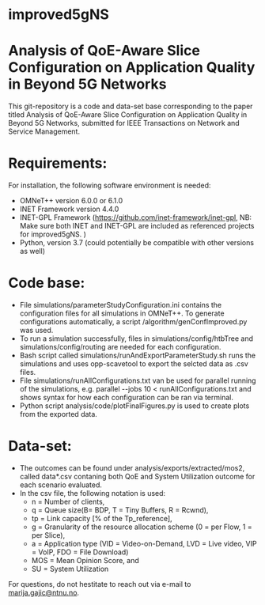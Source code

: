 # improved5gNS
# Analysis of QoE-Aware Slice Configuration on Application Quality in Beyond 5G Networks
This git-repository is a code and data-set base corresponding to the paper titled Analysis of QoE-Aware Slice Configuration on Application Quality in Beyond 5G Networks, submitted for IEEE Transactions on Network and Service Management.

# Requirements: 
For installation, the following software environment is needed: 
- OMNeT++ version 6.0.0 or 6.1.0
- INET Framework version 4.4.0
- INET-GPL Framework (https://github.com/inet-framework/inet-gpl, NB: Make sure both INET and INET-GPL are included as referenced projects for improved5gNS. )
- Python, version 3.7 (could potentially be compatible with other versions as well)

# Code base:
- File simulations/parameterStudyConfiguration.ini contains the configuration files for all simulations in OMNeT++. To generate configurations automatically, a script /algorithm/genConfImproved.py was used.
- To run a simulation successfully, files in simulations/config/htbTree and simulations/config/routing are needed for each configuration. 
- Bash script called simulations/runAndExportParameterStudy.sh runs the simulations and uses opp-scavetool to export the selcted data as .csv files.
- File simulations/runAllConfigurations.txt van be used for parallel running of the simulations, e.g. parallel --jobs 10 < runAllConfigurations.txt and shows syntax for how each configuration can be ran via terminal. 
- Python script analysis/code/plotFinalFigures.py is used to create plots from the exported data.

# Data-set:
- The outcomes can be found under analysis/exports/extracted/mos2, called data*.csv contaning both QoE and System Utilization outcome for each scenario evaluated.
- In the csv file, the following notation is used:
  - n = Number of clients,
  - q = Queue size(B= BDP, T = Tiny Buffers, R = Rcwnd),
  - tp = Link capacity [% of the Tp_reference],
  - g = Granularity of the resource allocation scheme (0 = per Flow, 1 = per Slice),
  - a = Application type (VID = Video-on-Demand, LVD = Live video, VIP = VoIP, FDO = File Download)
  - MOS = Mean Opinion Score, and
  - SU = System Utilization


For questions, do not hestitate to reach out via e-mail to marija.gajic@ntnu.no. 
